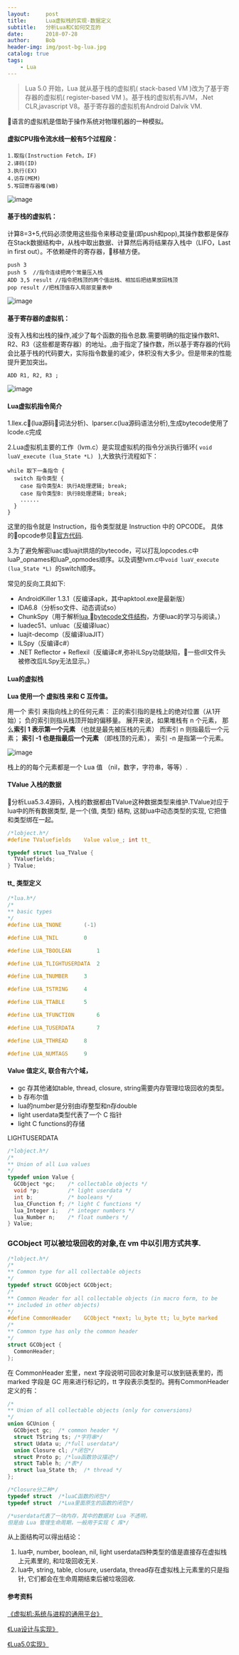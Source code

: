 ```yaml
---
layout:     post
title:      Lua虚拟栈的实现-数据定义
subtitle:   分析Lua和C如何交互的
date:       2018-07-28
author:     Bob
header-img: img/post-bg-lua.jpg
catalog: true
tags:
    - Lua
---
```


>Lua 5.0 开始，Lua 就从基于栈的虚拟机( stack-based VM )改为了基于寄存器的虚拟机( register-based VM )。基于栈的虚拟机有JVM，.Net CLR,javascript V8。基于寄存器的虚拟机有Android Dalvik VM.

语言的虚拟机是借助于操作系统对物理机器的一种模拟。
#### 虚拟CPU指令流水线一般有5个过程段：
    1.取指(Instruction Fetch，IF)
    2.译码(ID)
    3.执行(EX)
    4.访存(MEM)
    5.写回寄存器堆(WB)

![image](/img/pos_6.png)

#### 基于栈的虚拟机：
计算8=3+5,代码必须使用这些指令来移动变量(即push和pop),其操作数都是保存在Stack数据结构中，从栈中取出数据、计算然后再将结果存入栈中（LIFO，Last in first out）。不依赖硬件的寄存器，移植方便。

```
push 3
push 5  //指令连续把两个常量压入栈
ADD 3,5 result //指令把栈顶的两个值出栈、相加后把结果放回栈顶
pop result //把栈顶值存入局部变量表中
```
![image](/img/pos_3.png)

#### 基于寄存器的虚拟机：
没有入栈和出栈的操作,减少了每个函数的指令总数.需要明确的指定操作数R1、R2、R3（这些都是寄存器）的地址。,由于指定了操作数，所以基于寄存器的代码会比基于栈的代码要大，实际指令数量的减少，体积没有大多少。但是带来的性能提升更加突出。
```
ADD R1, R2, R3 ;
```
![image](/img/pos_4.png)




#### Lua虚拟机指令简介
1.llex.c(lua源码词法分析)、lparser.c(lua源码语法分析),生成bytecode使用了lcode.c完成

2.Lua虚拟机主要的工作（lvm.c）是实现虚拟机的指令分派执行循环( `void luaV_execute (lua_State *L) ` ),大致执行流程如下：
```
while 取下一条指令 {
  switch 指令类型 {
    case 指令类型A: 执行A处理逻辑; break;
    case 指令类型B: 执行B处理逻辑; break;
    ......
  }
}
```
这里的指令就是 Instruction，指令类型就是 Instruction 中的 OPCODE。
具体的opcode参见[官方代码](http://www.lua.org/source/5.3/lopcodes.h.html).


3.为了避免解密luac或luajit烘焙的bytecode，可以打乱lopcodes.c中luaP_opnames和luaP_opmodes顺序。以及调整lvm.c中`void luaV_execute (lua_State *L) `的switch顺序。

常见的反向工具如下:
+ AndroidKiller 1.3.1（反编译apk，其中apktool.exe是最新版）
+ IDA6.8（分析so文件、动态调试so）
+ ChunkSpy（用于解析[lua bytecode文件结构](https://github.com/feicong/lua_re)，方便luac的学习与阅读。）
+ luadec51、unluac（反编译luac）
+ luajit-decomp（反编译luaJIT）
+ ILSpy（反编译c#）
+ .NET Reflector + Reflexil（反编译c#,弥补ILSpy功能缺陷，一些dll文件头被修改后ILSpy无法显示。）

#### Lua的虚拟栈
 **Lua 使用一个 虚拟栈 来和 C 互传值。**

 用一个 索引 来指向栈上的任何元素： 正的索引指的是栈上的绝对位置（从1开始）； 负的索引则指从栈顶开始的偏移量。 展开来说，如果堆栈有 n 个元素， 那么**索引 1 表示第一个元素** （也就是最先被压栈的元素） 而索引 n 则指最后一个元素； **索引 -1 也是指最后一个元素** （即栈顶的元素）， 索引 -n 是指第一个元素。

![image](/img/pos_5.png)

栈上的的每个元素都是一个 Lua 值 （nil，数字，字符串，等等）.

#### TValue 入栈的数据

分析Lua5.3.4源码，入栈的数据都由TValue这种数据类型来维护.TValue对应于lua中的所有数据类型, 是一个{值, 类型} 结构, 这就lua中动态类型的实现, 它把值和类型绑在一起。

```c
/*lobject.h*/
#define TValuefields	Value value_; int tt_

typedef struct lua_TValue {
  TValuefields;
} TValue;
```

#### tt_ 类型定义

```c
/*lua.h*/
/*
** basic types
*/
#define LUA_TNONE		(-1)

#define LUA_TNIL		0

#define LUA_TBOOLEAN		1

#define LUA_TLIGHTUSERDATA	2

#define LUA_TNUMBER		3

#define LUA_TSTRING		4

#define LUA_TTABLE		5

#define LUA_TFUNCTION		6

#define LUA_TUSERDATA		7

#define LUA_TTHREAD		8

#define LUA_NUMTAGS		9
```

#### Value 值定义, 联合有六个域，
+ gc 存其他诸如table, thread, closure, string需要内存管理垃圾回收的类型。
+ b 存布尔值
+ lua的number是分别由i存整型和n存double
+ light userdata类型代表了一个 C 指针
+ light C functions的存储

LIGHTUSERDATA 

```c
/*lobject.h*/
/*
** Union of all Lua values
*/
typedef union Value {
  GCObject *gc;    /* collectable objects */
  void *p;         /* light userdata */
  int b;           /* booleans */
  lua_CFunction f; /* light C functions */
  lua_Integer i;   /* integer numbers */
  lua_Number n;    /* float numbers */
} Value;
```

### GCObject 可以被垃圾回收的对象,在 vm 中以引用方式共享.

```c
/*lobject.h*/
/*
** Common type for all collectable objects
*/
typedef struct GCObject GCObject;
/*
** Common Header for all collectable objects (in macro form, to be
** included in other objects)
*/
#define CommonHeader	GCObject *next; lu_byte tt; lu_byte marked
/*
** Common type has only the common header
*/
struct GCObject {
  CommonHeader;
};
```

在 CommonHeader 宏里，next 字段说明可回收对象是可以放到链表里的，而 marked 字段是 GC 用来进行标记的，tt 字段表示类型的。拥有CommonHeader定义的有：
```c
/*
** Union of all collectable objects (only for conversions)
*/
union GCUnion {
  GCObject gc;  /* common header */
  struct TString ts; /*字符串*/
  struct Udata u; /*full userdata*/
  union Closure cl; /*闭包*/
  struct Proto p; /*lua函数协议描述*/
  struct Table h; /*表*/
  struct lua_State th;  /* thread */
};

/*Closure分二种*/
typedef struct  /*luaC函数的闭包*/
typedef struct  /*Lua里面原生的函数的闭包*/

/*userdata代表了一块内存，其中的数据对 Lua 不透明，
但是由 Lua 管理生命周期，一般用于实现 C 库*/


```
从上面结构可以得出结论：
1. lua中, number, boolean, nil, light userdata四种类型的值是直接存在虚拟栈上元素里的, 和垃圾回收无关.
2. lua中, string, table, closure, userdata, thread存在虚拟栈上元素里的只是指针, 它们都会在生命周期结束后被垃圾回收.



#### 参考资料
[《虚拟机:系统与进程的通用平台》](https://book.douban.com/subject/3611865/)

[《Lua设计与实现》](https://book.douban.com/subject/27108476/)

[《Lua5.0实现》](https://www.codingnow.com/2000/download/The%20Implementation%20of%20Lua5.0.pdf)
